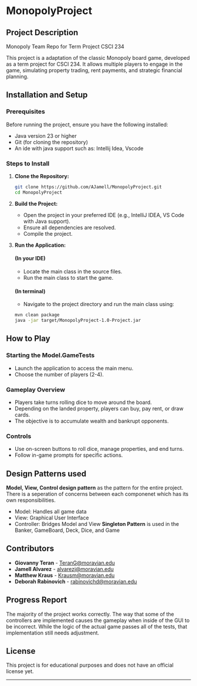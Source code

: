 # MonopolyProject

## Project Description

Monopoly Team Repo for Term Project CSCI 234

This project is a adaptation of the classic Monopoly board game, developed as a term project for CSCI 234. It allows
multiple players to engage in the game, simulating property trading, rent payments, and strategic financial planning.

## Installation and Setup

### Prerequisites

Before running the project, ensure you have the following installed:

- Java version 23 or higher
- Git (for cloning the repository)
- An ide with java support such as: Intellij Idea, Vscode

### Steps to Install

1. **Clone the Repository:**
   ```bash
   git clone https://github.com/AJamell/MonopolyProject.git
   cd MonopolyProject
   ```
2. **Build the Project:** 
    - Open the project in your preferred IDE (e.g., IntelliJ IDEA, VS Code with Java support).
    - Ensure all dependencies are resolved.
    - Compile the project.

3. **Run the Application:**

     #### (In your IDE)<br>
    - Locate the main class in the source files.
    - Run the main class to start the game.
     #### (In terminal)<br>
    - Navigate to the project directory and run the main class using:
    ```bash
    mvn clean package
    java -jar target/MonopolyProject-1.0-Project.jar 

    ```
## How to Play

### Starting the Model.GameTests

- Launch the application to access the main menu.
- Choose the number of players (2-4).

### Gameplay Overview

- Players take turns rolling dice to move around the board.
- Depending on the landed property, players can buy, pay rent, or draw cards.
- The objective is to accumulate wealth and bankrupt opponents.

### Controls

- Use on-screen buttons to roll dice, manage properties, and end turns.
- Follow in-game prompts for specific actions.

## Design Patterns used
**Model, View, Control design pattern** as the pattern for the entire project. There is a seperation of concerns between each componenet which has its own responsibilities. 
- Model: Handles all game data 
- View: Graphical User Interface
- Controller: Bridges Model and View
**Singleton Pattern** is used in the Banker, GameBoard, Deck, Dice, and Game

## Contributors

- **Giovanny Teran** - TeranG@moravian.edu
- **Jamell Alvarez** - alvarezj@moravian.edu
- **Matthew Kraus** - Krausm@moravian.edu
- **Deborah Rabinovich** - rabinovichd@moravian.edu

## Progress Report
The majority of the project works correctly. The way that some of the controllers are implemented causes the gameplay when inside of the GUI to be incorrect. While the logic of the actual game passes all of the tests, that implementation still needs adjustment. 

## License

This project is for educational purposes and does not have an official license yet.

---


